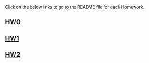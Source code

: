 Click on the below links to go to the README file for each Homework.

## [HW0](HW0.md)

## [HW1](HW1/HW1.md)

## [HW2](HW2/README.md)

